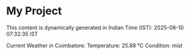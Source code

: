 # My Project

This content is dynamically generated in Indian Time (IST): 2025-08-10 07:32:35 IST


Current Weather in Coimbatore:
Temperature: 25.88 °C
Condition: mist

